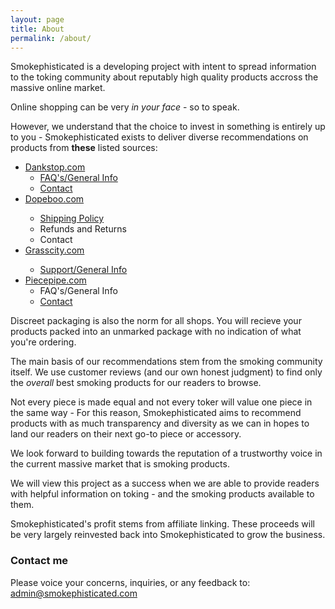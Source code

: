 ```yaml
---
layout: page
title: About
permalink: /about/
---
```


Smokephisticated is a developing project with intent to spread information to the toking community about reputably high quality products accross the massive online market. 

Online shopping can be very *in your face* - so to speak. 

However, we understand that the choice to invest in something is entirely up to you - Smokephisticated exists to deliver diverse recommendations on products from **these** listed sources:

<div id="toc_container">
<p class="toc_title"></p>
<ul class="toc_list">
 <li><a target="_blank" href="dankstop.com?af=1112">Dankstop.com</a>
  <ul>
    <li><a target="_blank" href="https://dankstop.com/pages/faq?aff=1112">FAQ's/General Info</a></li>
    <li><a target="_blank" href="https://dankstop.com/pages/contact-us?aff=1112">Contact</a></li>
  </ul>
 </li>
 <li><a target="_blank" href="Dopeboo.com?aff=43">Dopeboo.com</a></li>
  <ul>
    <li><a target="_blank" href="https://www.dopeboo.com/pages/shipping-policy-at-dopeboo">Shipping Policy</a></li>
    <li><a target="_blank" href="https://www.dopeboo.com/pages/refund-and-return-policy"></a>Refunds and Returns</li>
    <li><a target="_blank" href="https://www.dopeboo.com/pages/contact-us"></a>Contact</li>
  </ul>
 <li><a target="_blank" href="http://affiliates.grasscity.com/shop/clickthru.cgi?id=Smokephisticated&page=https://www.grasscity.com/us_en/">Grasscity.com</a></li>
  <ul>
    <li><a target="_blank" href="https://support.grasscity.com/hc/en-us">Support/General Info</a></li>
  </ul>
 <li><a target="_blank" href="https://www.originalpiecepipe.com/?afmc=2f">Piecepipe.com</a>
  <ul>
  	<li><a target="_blank" href="https://www.originalpiecepipe.com/pages/shipping?afmc=2f"></a>FAQ's/General Info</li>
  	<li><a target="_blank" href="https://www.originalpiecepipe.com/pages/about-us?afmc=2f">Contact</a></li>
 </li>
</ul>
</div>

Discreet packaging is also the norm for all shops. You will recieve your products packed into an unmarked package with no indication of what you're ordering.

The main basis of our recommendations stem from the smoking community itself. We use customer reviews (and our own honest judgment) to find only the *overall* best smoking products for our readers to browse.

Not every piece is made equal and not every toker will value one piece in the same way - For this reason, Smokephisticated aims to recommend products with as much transparency  and diversity as we can in hopes to land our readers on their next go-to piece or accessory.

We look forward to building towards the reputation of a trustworthy voice in the current massive market that is smoking products.

We will view this project as a success when we are able to provide readers with helpful information on toking - and the smoking products available to them.

Smokephisticated's profit stems from affiliate linking. These proceeds will be very largely reinvested back into Smokephisticated to grow the business.

### Contact me

Please voice your concerns, inquiries, or any feedback to: [admin@smokephisticated.com](mailto:admin@smokephisticated.com)